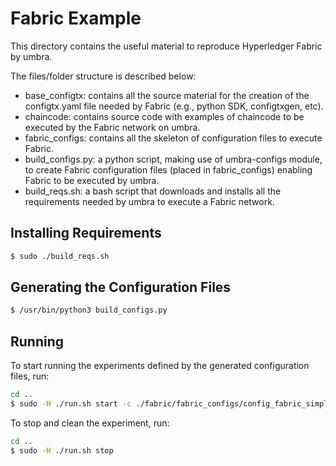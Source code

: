 # Fabric Example

This directory contains the useful material to reproduce Hyperledger Fabric by umbra.

The files/folder structure is described below:
- base_configtx: contains all the source material for the creation of the configtx.yaml file needed by Fabric (e.g., python SDK, configtxgen, etc).
- chaincode: contains source code with examples of chaincode to be executed by the Fabric network on umbra.
- fabric_configs: contains all the skeleton of configuration files to execute Fabric.
- build_configs.py: a python script, making use of umbra-configs module, to create Fabric configuration files (placed in fabric_configs) enabling Fabric to be executed by umbra.
- build_reqs.sh: a bash script that downloads and installs all the requirements needed by umbra to execute a Fabric network.

## Installing Requirements

```bash
$ sudo ./build_reqs.sh
```

## Generating the Configuration Files

```bash
$ /usr/bin/python3 build_configs.py 
```


## Running

To start running the experiments defined by the generated configuration files, run:

```bash
cd ..
$ sudo -H ./run.sh start -c ./fabric/fabric_configs/config_fabric_simple.json 
```

To stop and clean the experiment, run:

```bash
cd ..
$ sudo -H ./run.sh stop
```